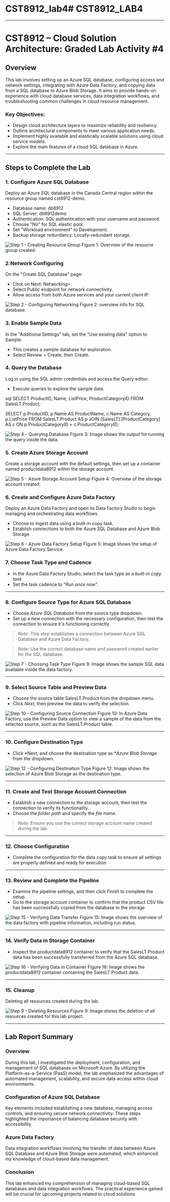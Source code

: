 # CST8912_lab4# CST8912_LAB4

---

# CST8912 – Cloud Solution Architecture: Graded Lab Activity #4

## Overview

This lab involves setting up an Azure SQL database, configuring access and network settings, integrating with Azure Data Factory, and copying data from a SQL database to Azure Blob Storage. It aims to provide hands-on experience with cloud database services, data integration workflows, and troubleshooting common challenges in cloud resource management.

### Key Objectives:

- Design cloud architecture layers to maximize reliability and resiliency.
- Outline architectural components to meet various application needs.
- Implement highly available and elastically scalable solutions using cloud service models.
- Explore the main features of a cloud SQL database in Azure.

---

## Steps to Complete the Lab

### 1. Configure Azure SQL Database

Deploy an Azure SQL database in the Canada Central region within the resource group named cst8912-demo.
- Database name: db8912
- SQL Server: db8912demo
- Authentication: SQL authentication with your username and password.
- Choose "No" for SQL elastic pool.
- Set "Workload environment" to Development.
- Backup storage redundancy: Locally-redundant storage.

![Step 1 - Creating Resource Group](./Images/1.png "Resource Group Setup")
Figure 1: Overview of the resource group created.

### 2.Network Configuring

On the "Create SQL Database" page:
- Click on Next: Networking>.
- Select Public endpoint for network connectivity.
- Allow access from both Azure services and your current client IP.

![Step 2 - Configuring Networking](./Images/2.png "Configuring Networking")
Figure 2: overview info for SQL database.

### 3. Enable Sample Data

In the "Additional Settings" tab, set the "Use existing data" option to Sample:
- This creates a sample database for exploration.
- Select Review + Create, then Create.



### 4. Query the Database

Log in using the SQL admin credentials and access the Query editor:
- Execute queries to explore the sample data.

sql
SELECT ProductID, Name, ListPrice, ProductCategoryID
FROM SalesLT.Product;

SELECT p.ProductID, p.Name AS ProductName,
        c.Name AS Category, p.ListPrice
FROM SalesLT.Product AS p
JOIN [SalesLT].[ProductCategory] AS c
    ON p.ProductCategoryID = c.ProductCategoryID;


![Step 4 - Querying Database](./Images/4.png "Querying Database")
Figure 3: Image shows the output for running the query inside the data.

### 5. Create Azure Storage Account

Create a storage account with the default settings, then set up a container named productdata8912 within the storage account.

![Step 5 - Azure Storage Account Setup](./Images/5.png "Azure Storage Account")
Figure 4: Overview of the storage account created.

### 6. Create and Configure Azure Data Factory

Deploy an Azure Data Factory and open its Data Factory Studio to begin managing and orchestrating data workflows.
- Choose to ingest data using a built-in copy task.
- Establish connections to both the Azure SQL Database and Azure Blob Storage.

![Step 6 - Azure Data Factory Setup](./Images/7.png "Azure Data Factory")
Figure 5: Image shows the setup of Azure Data Factory Service.



### 7. Choose Task Type and Cadence

- In the Azure Data Factory Studio, select the task type as a *built-in copy task*.
- Set the task cadence to *“Run once now”*.



---

### 8. Configure Source Type for Azure SQL Database

- Choose *Azure SQL Database* from the source type dropdown.
- Set up a new connection with the necessary configuration, then test the connection to ensure it's functioning correctly.

> *Note*: This step establishes a connection between Azure SQL Database and Azure Data Factory.

> *Note*: Use the correct database name and password created earlier for the SQL database.

![Step 7 - Choosing Task Type](./Images/9.png "Choosing Task Type")
Figure 9: Image shows the sample SQL data available inside the data factory.



---

### 9. Select Source Table and Preview Data

- Choose the source table SalesLT.Product from the dropdown menu.
- Click *Next*, then preview the data to verify the selection.

![Step 10 - Configuring Source Connection](./Images/10.png "Configuring Source Connection")
Figure 10: In Azure Data Factory, use the Preview Data option to view a sample of the data from the selected source, such as the SalesLT.Product table.

---

### 10. Configure Destination Type

- Click *Next, and choose the destination type as **Azure Blob Storage* from the dropdown.

![Step 12 - Configuring Destination Type](./Images/11.png "Configuring Destination Type")
Figure 12: Image shows the selection of Azure Blob Storage as the destination type.

---

### 11. Create and Test Storage Account Connection

- Establish a new connection to the storage account, then test the connection to verify its functionality.
- Choose the *folder path* and specify the *file name*.

> *Note*: Ensure you use the correct storage account name created during the lab.


---

### 12. Choose Configuration

- Complete the configuration for the data copy task to ensure all settings are properly defined and ready for execution


---

### 13. Review and Complete the Pipeline

- Examine the pipeline settings, and then click Finish to complete the setup.
- Go to the storage account container to confirm that the product CSV file has been successfully copied from the database to the storage

![Step 15 - Verifying Data Transfer](./Images/12.png "Verifying Data Transfer")
Figure 15: Image shows the overview of the data factory with pipeline information, including run status.

---

### 14. Verify Data in Storage Container

- Inspect the productdata8912 container to verify that the SalesLT.Product data has been successfully transferred from the Azure SQL database.

![Step 16 - Verifying Data in Container](./Images/13.png "Verifying Data in Container")
Figure 16: Image shows the productdata8912 container containing the SalesLT.Product data.

---

### 15. Cleanup

Deleting all resources created during the lab.

![Step 9 - Deleting Resources](./Images/14.png "Deleting Resources")
Figure 9: Image shows the deletion of all resources created for this lab project.

---

## Lab Report Summary

### Overview

During this lab, I investigated the deployment, configuration, and management of SQL databases on Microsoft Azure. By utilizing the Platform-as-a-Service (PaaS) model, the lab emphasized the advantages of automated management, scalability, and secure data access within cloud environments.

### Configuration of Azure SQL Database

Key elements included establishing a new database, managing access controls, and ensuring secure network connectivity. These steps highlighted the importance of balancing database security with accessibility.

### Azure Data Factory

Data integration workflows involving the transfer of data between Azure SQL Database and Azure Blob Storage were automated, which enhanced my knowledge of cloud-based data management.


### Conclusion

This lab enhanced my comprehension of managing cloud-based SQL databases and data integration workflows. The practical experience gained will be crucial for upcoming projects related to cloud solutions
